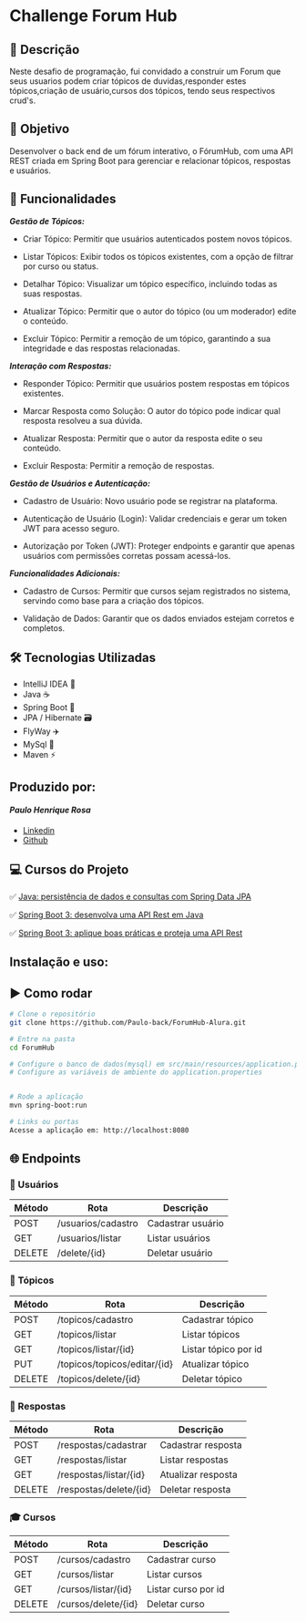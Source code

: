 
# Challenge Forum Hub

## 📱 Descrição
Neste desafio de programação, fui convidado a construir um Forum que seus usuarios podem criar tópicos de duvidas,responder estes tópicos,criação de usuário,cursos dos tópicos, tendo seus respectivos crud's.

## 🎯 Objetivo
Desenvolver o back end de um fórum interativo, o FórumHub, com uma API REST criada em Spring Boot para gerenciar e relacionar tópicos, respostas e usuários.

## 🚀 Funcionalidades
***Gestão de Tópicos:*** 
- Criar Tópico: Permitir que usuários autenticados postem novos tópicos.

- Listar Tópicos: Exibir todos os tópicos existentes, com a opção de filtrar por curso ou status.

- Detalhar Tópico: Visualizar um tópico específico, incluindo todas as suas respostas.

- Atualizar Tópico: Permitir que o autor do tópico (ou um moderador) edite o conteúdo.

- Excluir Tópico: Permitir a remoção de um tópico, garantindo a sua integridade e das respostas relacionadas.

***Interação com Respostas:***

- Responder Tópico: Permitir que usuários postem respostas em tópicos existentes.

- Marcar Resposta como Solução: O autor do tópico pode indicar qual resposta resolveu a sua dúvida.

- Atualizar Resposta: Permitir que o autor da resposta edite o seu conteúdo.

- Excluir Resposta: Permitir a remoção de respostas.

***Gestão de Usuários e Autenticação:***

- Cadastro de Usuário: Novo usuário pode se registrar na plataforma.

- Autenticação de Usuário (Login): Validar credenciais e gerar um token JWT para acesso seguro.

- Autorização por Token (JWT): Proteger endpoints e garantir que apenas usuários com permissões corretas possam acessá-los.

***Funcionalidades Adicionais:***

- Cadastro de Cursos: Permitir que cursos sejam registrados no sistema, servindo como base para a criação dos tópicos.

- Validação de Dados: Garantir que os dados enviados estejam corretos e completos.

## 🛠️ Tecnologias Utilizadas
- IntelliJ IDEA 🤖
- Java ☕
- Spring Boot 🌱
- JPA / Hibernate 🗃️
- FlyWay ✈️
- MySql 🐬
- Maven ⚡


## Produzido por:
#### *Paulo Henrique Rosa*
- [Linkedin](https://www.linkedin.com/in/paulo-henrique-rosa-dev/)
- [Github](https://github.com/Paulo-back)

## 💻 Cursos do Projeto

✅ [Java: persistência de dados e consultas com Spring Data JPA](https://cursos.alura.com.br/course/java-persistencia-dados-consultas-spring-data-jpa)

✅ [Spring Boot 3: desenvolva uma API Rest em Java](https://cursos.alura.com.br/course/spring-boot-3-desenvolva-api-rest-java)

✅ [Spring Boot 3: aplique boas práticas e proteja uma API Rest](https://cursos.alura.com.br/course/spring-boot-aplique-boas-praticas-proteja-api-rest)

## Instalação e uso:
## ▶ Como rodar
```bash
# Clone o repositório
git clone https://github.com/Paulo-back/ForumHub-Alura.git

# Entre na pasta
cd ForumHub

# Configure o banco de dados(mysql) em src/main/resources/application.properties
# Configure as variáveis de ambiente do application.properties


# Rode a aplicação
mvn spring-boot:run

# Links ou portas
Acesse a aplicação em: http://localhost:8080

```
## 🌐 Endpoints

### 👤 Usuários
| Método | Rota           | Descrição           |
|--------|----------------|-------------------|
| POST   | /usuarios/cadastro      | Cadastrar usuário |
| GET    | /usuarios/listar      | Listar usuários   |
| DELETE | /delete/{id} | Deletar usuário   |

### 📝 Tópicos
| Método | Rota           | Descrição         |
|--------|----------------|-----------------|
| POST   | /topicos/cadastro       | Cadastrar tópico |
| GET    | /topicos/listar       | Listar tópicos   |
| GET    | /topicos/listar/{id}       | Listar tópico por id   |
| PUT    | /topicos/topicos/editar/{id}  | Atualizar tópico |
| DELETE | /topicos/delete/{id}  | Deletar tópico   |

### 💬 Respostas
| Método | Rota            | Descrição            |
|--------|-----------------|--------------------|
| POST   | /respostas/cadastrar      | Cadastrar resposta |
| GET    | /respostas/listar      | Listar respostas   |
| GET    | /respostas/listar/{id} | Atualizar resposta |
| DELETE | /respostas/delete/{id} | Deletar resposta   |

### 🎓 Cursos
| Método | Rota          | Descrição         |
|--------|---------------|-----------------|
| POST   | /cursos/cadastro       | Cadastrar curso |
| GET    | /cursos/listar       | Listar cursos   |
| GET    | /cursos/listar/{id}  | Listar curso por id |
| DELETE | /cursos/delete/{id}  | Deletar curso   |


